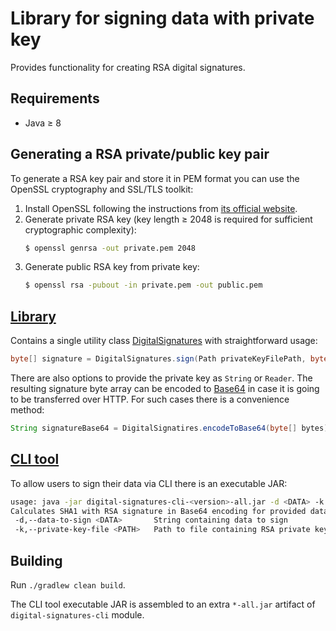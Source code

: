 # Library for signing data with private key

Provides functionality for creating RSA digital signatures.

## Requirements

* Java &ge; 8

## Generating a RSA private/public key pair

To generate a RSA key pair and store it in PEM format you can use the OpenSSL cryptography and SSL/TLS toolkit:

1. Install OpenSSL following the instructions from [its official website](https://www.openssl.org/).
2. Generate private RSA key (key length &ge; 2048 is required for sufficient cryptographic complexity):
    ```bash
    $ openssl genrsa -out private.pem 2048
    ```
3. Generate public RSA key from private key:
    ```bash
    $ openssl rsa -pubout -in private.pem -out public.pem
    ```

## [Library](./digital-signatures)

Contains a single utility class 
[DigitalSignatures](./digital-signatures/src/main/java/com/transferwise/digitalsignatures/DigitalSignatures.java) 
with straightforward usage:
```java
byte[] signature = DigitalSignatures.sign(Path privateKeyFilePath, byte[] dataToSign);
```
There are also options to provide the private key as `String` or `Reader`.
The resulting signature byte array can be encoded to [Base64](https://en.wikipedia.org/wiki/Base64) in case it is 
going to be transferred over HTTP. For such cases there is a convenience method:
```java
String signatureBase64 = DigitalSignatires.encodeToBase64(byte[] bytes);
```

## [CLI tool](./digital-signatures-cli)

To allow users to sign their data via CLI there is an executable JAR:
```bash
usage: java -jar digital-signatures-cli-<version>-all.jar -d <DATA> -k <PATH>
Calculates SHA1 with RSA signature in Base64 encoding for provided data
 -d,--data-to-sign <DATA>       String containing data to sign
 -k,--private-key-file <PATH>   Path to file containing RSA private key
```

## Building

Run `./gradlew clean build`. 

The CLI tool executable JAR is assembled to an extra `*-all.jar` artifact of `digital-signatures-cli` module.
